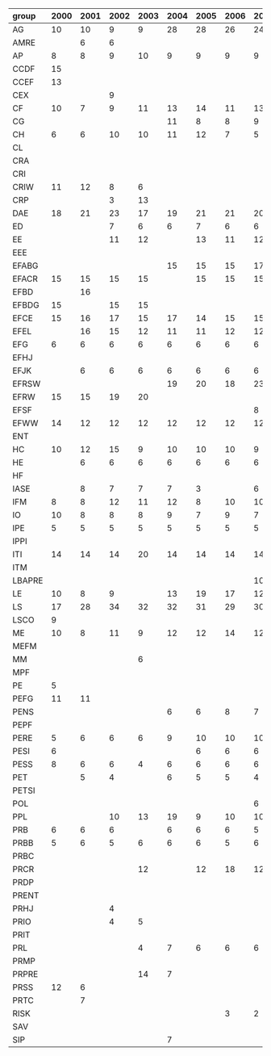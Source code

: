 | group   | 2000   | 2001   | 2002   | 2003   | 2004   | 2005   | 2006   | 2007   | 2008   | 2009   | 2010   | 2011   |
|:--------|:-------|:-------|:-------|:-------|:-------|:-------|:-------|:-------|:-------|:-------|:-------|:-------|
| AG      | 10     | 10     | 9      | 9      | 28     | 28     | 26     | 24     | 29     | 29     | 32     | 32     |
| AMRE    |        | 6      | 6      |        |        |        |        |        |        |        |        |        |
| AP      | 8      | 8      | 9      | 10     | 9      | 9      | 9      | 9      | 9      | 8      | 12     | 12     |
| CCDF    | 15     |        |        |        |        |        |        |        |        |        |        |        |
| CCEF    | 13     |        |        |        |        |        |        |        |        |        |        |        |
| CEX     |        |        | 9      |        |        |        |        |        |        |        |        |        |
| CF      | 10     | 7      | 9      | 11     | 13     | 14     | 11     | 13     | 18     | 12     | 14     | 15     |
| CG      |        |        |        |        | 11     | 8      | 8      | 9      |        |        |        |        |
| CH      | 6      | 6      | 10     | 10     | 11     | 12     | 7      | 5      | 6      | 6      | 8      | 8      |
| CL      |        |        |        |        |        |        |        |        | 8      |        |        |        |
| CRA     |        |        |        |        |        |        |        |        |        |        | 14     |        |
| CRI     |        |        |        |        |        |        |        |        | 6      |        | 10     | 14     |
| CRIW    | 11     | 12     | 8      | 6      |        |        |        |        |        |        |        |        |
| CRP     |        |        | 3      | 13     |        |        |        |        |        |        |        |        |
| DAE     | 18     | 21     | 23     | 17     | 19     | 21     | 21     | 20     | 21     | 21     | 22     | 22     |
| ED      |        |        | 7      | 6      | 6      | 7      | 6      | 6      |        | 6      | 6      | 6      |
| EE      |        |        | 11     | 12     |        | 13     | 11     | 12     |        |        |        |        |
| EEE     |        |        |        |        |        |        |        |        | 11     | 10     | 14     | 13     |
| EFABG   |        |        |        |        | 15     | 15     | 15     | 17     | 17     | 15     | 15     | 16     |
| EFACR   | 15     | 15     | 15     | 15     |        | 15     | 15     | 15     | 19     | 23     | 20     | 20     |
| EFBD    |        | 16     |        |        |        |        |        |        |        |        |        |        |
| EFBDG   | 15     |        | 15     | 15     |        |        |        |        |        |        |        |        |
| EFCE    | 15     | 16     | 17     | 15     | 17     | 14     | 15     | 15     | 15     | 15     | 15     | 15     |
| EFEL    |        | 16     | 15     | 12     | 11     | 11     | 12     | 12     | 10     | 12     | 10     | 12     |
| EFG     | 6      | 6      | 6      | 6      | 6      | 6      | 6      | 6      |        |        |        |        |
| EFHJ    |        |        |        |        |        |        |        |        |        | 9      | 6      | 6      |
| EFJK    |        | 6      | 6      | 6      | 6      | 6      | 6      | 6      | 6      | 6      | 6      | 6      |
| EFRSW   |        |        |        |        | 19     | 20     | 18     | 23     | 19     | 19     | 19     | 19     |
| EFRW    | 15     | 15     | 19     | 20     |        |        |        |        |        |        |        |        |
| EFSF    |        |        |        |        |        |        |        | 8      | 8      | 7      | 7      | 7      |
| EFWW    | 14     | 12     | 12     | 12     | 12     | 12     | 12     | 12     | 12     | 12     | 12     | 12     |
| ENT     |        |        |        |        |        |        |        |        |        | 6      | 7      |        |
| HC      | 10     | 12     | 15     | 9      | 10     | 10     | 10     | 9      | 11     | 12     | 11     | 11     |
| HE      |        | 6      | 6      | 6      | 6      | 6      | 6      | 6      | 6      | 6      | 6      | 6      |
| HF      |        |        |        |        |        |        |        |        |        |        | 6      | 7      |
| IASE    |        | 8      | 7      | 7      | 7      | 3      |        | 6      | 6      |        |        |        |
| IFM     | 8      | 8      | 12     | 11     | 12     | 8      | 10     | 10     | 12     | 14     | 15     | 12     |
| IO      | 10     | 8      | 8      | 8      | 9      | 7      | 9      | 7      | 7      | 7      | 7      | 7      |
| IPE     | 5      | 5      | 5      | 5      | 5      | 5      | 5      | 5      | 5      | 6      | 6      | 7      |
| IPPI    |        |        |        |        |        |        |        |        | 6      | 6      | 5      | 6      |
| ITI     | 14     | 14     | 14     | 20     | 14     | 14     | 14     | 14     | 14     | 14     | 14     | 14     |
| ITM     |        |        |        |        |        |        |        |        |        |        | 4      | 4      |
| LBAPRE  |        |        |        |        |        |        |        | 10     |        |        |        |        |
| LE      | 10     | 8      | 9      |        | 13     | 19     | 17     | 12     | 23     | 16     | 15     | 15     |
| LS      | 17     | 28     | 34     | 32     | 32     | 31     | 29     | 30     | 31     | 27     | 33     | 37     |
| LSCO    | 9      |        |        |        |        |        |        |        |        |        |        |        |
| ME      | 10     | 8      | 11     | 9      | 12     | 12     | 14     | 12     | 13     | 13     | 13     | 16     |
| MEFM    |        |        |        |        |        |        |        |        |        |        |        | 6      |
| MM      |        |        |        | 6      |        |        |        |        |        |        |        |        |
| MPF     |        |        |        |        |        |        |        |        |        |        |        | 6      |
| PE      | 5      |        |        |        |        |        |        |        |        |        |        |        |
| PEFG    | 11     | 11     |        |        |        |        |        |        |        |        |        |        |
| PENS    |        |        |        |        | 6      | 6      | 8      | 7      | 7      | 7      | 9      | 5      |
| PEPF    |        |        |        |        |        |        |        |        |        | 8      | 7      | 6      |
| PERE    | 5      | 6      | 6      | 6      | 9      | 10     | 10     | 10     | 11     | 9      | 6      | 10     |
| PESI    | 6      |        |        |        |        | 6      | 6      | 6      | 6      |        |        |        |
| PESS    | 8      | 6      | 6      | 4      | 6      | 6      | 6      | 6      | 7      | 6      |        | 7      |
| PET     |        | 5      | 4      |        | 6      | 5      | 5      | 4      | 4      |        |        |        |
| PETSI   |        |        |        |        |        |        |        |        |        |        | 7      | 11     |
| POL     |        |        |        |        |        |        |        | 6      | 5      | 10     | 10     | 12     |
| PPL     |        |        | 10     | 13     | 19     | 9      | 10     | 10     | 10     | 10     | 11     | 10     |
| PRB     | 6      | 6      | 6      |        | 6      | 6      | 6      | 5      | 6      | 6      | 6      |        |
| PRBB    | 5      | 6      | 5      | 6      | 6      | 6      | 5      | 6      | 5      | 5      | 6      |        |
| PRBC    |        |        |        |        |        |        |        |        |        |        | 3      |        |
| PRCR    |        |        |        | 12     |        | 12     | 18     | 12     | 15     | 11     | 12     | 12     |
| PRDP    |        |        |        |        |        |        |        |        |        |        |        | 8      |
| PRENT   |        |        |        |        |        |        |        |        |        |        |        | 7      |
| PRHJ    |        |        | 4      |        |        |        |        |        |        |        |        |        |
| PRIO    |        |        | 4      | 5      |        |        |        |        |        |        |        |        |
| PRIT    |        |        |        |        |        |        |        |        |        | 6      | 6      | 17     |
| PRL     |        |        |        | 4      | 7      | 6      | 6      | 6      |        |        |        |        |
| PRMP    |        |        |        |        |        |        |        |        |        |        |        | 6      |
| PRPRE   |        |        |        | 14     | 7      |        |        |        |        |        |        |        |
| PRSS    | 12     | 6      |        |        |        |        |        |        |        |        |        |        |
| PRTC    |        | 7      |        |        |        |        |        |        |        |        |        |        |
| RISK    |        |        |        |        |        |        | 3      | 2      | 3      | 12     | 7      | 7      |
| SAV     |        |        |        |        |        |        |        |        |        | 5      | 6      | 5      |
| SIP     |        |        |        |        | 7      |        |        |        |        |        |        |        |